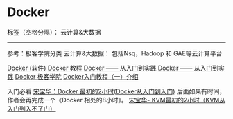 ﻿# Docker

标签（空格分隔）： 云计算&大数据

---

参考：极客学院分类
云计算&大数据： 包括Nsq，Hadoop 和 GAE等云计算平台


[Docker (软件)](https://zh.wikipedia.org/zh-cn/Docker_\(%E8%BB%9F%E9%AB%94\))
[Docker 教程](http://www.runoob.com/docker/docker-tutorial.html)
[Docker —— 从入门到实践](https://www.gitbook.com/book/yeasy/docker_practice/details "GitBook")
[Docker —— 从入门到实践](http://www.kancloud.cn/thinkphp/docker_practice "看云")
[Docker 极客学院](http://wiki.jikexueyuan.com/list/docker/)
[Docker入门教程（一）介绍](http://dockone.io/article/101)
[]()
[]()


入门必看 [宋宝华：Docker 最初的2小时(Docker从入门到入门)](http://blog.csdn.net/21cnbao/article/details/56275456) 后面如果有时间，作者会再完成一个《Docker 相处的8小时》。
[宋宝华- KVM最初的2小时（KVM从入门到入不了门）](http://blog.csdn.net/21cnbao/article/details/56654334)





